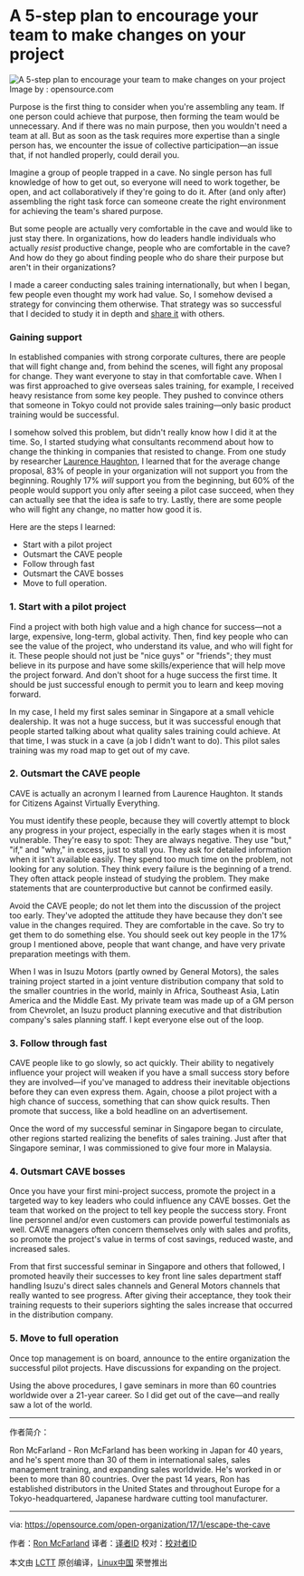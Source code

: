 A 5-step plan to encourage your team to make changes on your project
============================================================

 ![A 5-step plan to encourage your team to make changes on your project](https://opensource.com/sites/default/files/styles/image-full-size/public/images/business/BIZ_Maze2.png?itok=egeRn990 "A 5-step plan to encourage your team to make changes on your project") 
Image by : opensource.com

Purpose is the first thing to consider when you're assembling any team. If one person could achieve that purpose, then forming the team would be unnecessary. And if there was no main purpose, then you wouldn't need a team at all. But as soon as the task requires more expertise than a single person has, we encounter the issue of collective participation—an issue that, if not handled properly, could derail you.

Imagine a group of people trapped in a cave. No single person has full knowledge of how to get out, so everyone will need to work together, be open, and act collaboratively if they're going to do it. After (and only after) assembling the right task force can someone create the right environment for achieving the team's shared purpose.

But some people are actually very comfortable in the cave and would like to just stay there. In organizations, how do leaders handle individuals who actually _resist_ productive change, people who are comfortable in the cave? And how do they go about finding people who do share their purpose but aren't in their organizations?

I made a career conducting sales training internationally, but when I began, few people even thought my work had value. So, I somehow devised a strategy for convincing them otherwise. That strategy was so successful that I decided to study it in depth and [share it][2] with others.

### Gaining support

In established companies with strong corporate cultures, there are people that will fight change and, from behind the scenes, will fight any proposal for change. They want everyone to stay in that comfortable cave. When I was first approached to give overseas sales training, for example, I received heavy resistance from some key people. They pushed to convince others that someone in Tokyo could not provide sales training—only basic product training would be successful.

I somehow solved this problem, but didn't really know how I did it at the time. So, I started studying what consultants recommend about how to change the thinking in companies that resisted to change. From one study by researcher [Laurence Haughton][3], I learned that for the average change proposal, 83% of people in your organization will not support you from the beginning. Roughly 17% _will_ support you from the beginning, but 60% of the people would support you only after seeing a pilot case succeed, when they can actually see that the idea is safe to try. Lastly, there are some people who will fight any change, no matter how good it is.

Here are the steps I learned:

*   Start with a pilot project
*   Outsmart the CAVE people
*   Follow through fast
*   Outsmart the CAVE bosses
*   Move to full operation.

### 1\. Start with a pilot project

Find a project with both high value and a high chance for success—not a large, expensive, long-term, global activity. Then, find key people who can see the value of the project, who understand its value, and who will fight for it. These people should not just be "nice guys" or "friends"; they must believe in its purpose and have some skills/experience that will help move the project forward. And don't shoot for a huge success the first time. It should be just successful enough to permit you to learn and keep moving forward.

In my case, I held my first sales seminar in Singapore at a small vehicle dealership. It was not a huge success, but it was successful enough that people started talking about what quality sales training could achieve. At that time, I was stuck in a cave (a job I didn't want to do). This pilot sales training was my road map to get out of my cave.

### 2\. Outsmart the CAVE people

CAVE is actually an acronym I learned from Laurence Haughton. It stands for Citizens Against Virtually Everything.

You must identify these people, because they will covertly attempt to block any progress in your project, especially in the early stages when it is most vulnerable. They're easy to spot: They are always negative. They use "but," "if," and "why," in excess, just to stall you. They ask for detailed information when it isn't available easily. They spend too much time on the problem, not looking for any solution. They think every failure is the beginning of a trend. They often attack people instead of studying the problem. They make statements that are counterproductive but cannot be confirmed easily.

Avoid the CAVE people; do not let them into the discussion of the project too early. They've adopted the attitude they have because they don't see value in the changes required. They are comfortable in the cave. So try to get them to do something else. You should seek out key people in the 17% group I mentioned above, people that want change, and have very private preparation meetings with them.

When I was in Isuzu Motors (partly owned by General Motors), the sales training project started in a joint venture distribution company that sold to the smaller countries in the world, mainly in Africa, Southeast Asia, Latin America and the Middle East. My private team was made up of a GM person from Chevrolet, an Isuzu product planning executive and that distribution company's sales planning staff. I kept everyone else out of the loop.

### 3\. Follow through fast

CAVE people like to go slowly, so act quickly. Their ability to negatively influence your project will weaken if you have a small success story before they are involved—if you've managed to address their inevitable objections before they can even express them. Again, choose a pilot project with a high chance of success, something that can show quick results. Then promote that success, like a bold headline on an advertisement.

Once the word of my successful seminar in Singapore began to circulate, other regions started realizing the benefits of sales training. Just after that Singapore seminar, I was commissioned to give four more in Malaysia.

### 4\. Outsmart CAVE bosses

Once you have your first mini-project success, promote the project in a targeted way to key leaders who could influence any CAVE bosses. Get the team that worked on the project to tell key people the success story. Front line personnel and/or even customers can provide powerful testimonials as well. CAVE managers often concern themselves only with sales and profits, so promote the project's value in terms of cost savings, reduced waste, and increased sales.

From that first successful seminar in Singapore and others that followed, I promoted heavily their successes to key front line sales department staff handling Isuzu's direct sales channels and General Motors channels that really wanted to see progress. After giving their acceptance, they took their training requests to their superiors sighting the sales increase that occurred in the distribution company.

### 5\. Move to full operation

Once top management is on board, announce to the entire organization the successful pilot projects. Have discussions for expanding on the project.

Using the above procedures, I gave seminars in more than 60 countries worldwide over a 21-year career. So I did get out of the cave—and really saw a lot of the world.

--------------------------------------------------------------------------------

作者简介：

Ron McFarland - Ron McFarland has been working in Japan for 40 years, and he's spent more than 30 of them in international sales, sales management training, and expanding sales worldwide. He's worked in or been to more than 80 countries. Over the past 14 years, Ron has established distributors in the United States and throughout Europe for a Tokyo-headquartered, Japanese hardware cutting tool manufacturer. 

--------------------------------------------------------------------------------

via: https://opensource.com/open-organization/17/1/escape-the-cave

作者：[Ron McFarland][a]
译者：[译者ID](https://github.com/译者ID)
校对：[校对者ID](https://github.com/校对者ID)

本文由 [LCTT](https://github.com/LCTT/TranslateProject) 原创编译，[Linux中国](https://linux.cn/) 荣誉推出

[a]:https://opensource.com/users/ron-mcfarland
[1]:https://opensource.com/open-organization/17/1/escape-the-cave?rate=dBJIKVJy720uFj0PCfa1JXDZKkMwozxV8TB2qJnoghM
[2]:http://www.slideshare.net/RonMcFarland1/creating-change-58994683
[3]:http://www.laurencehaughton.com/
[4]:https://opensource.com/user/68021/feed
[5]:https://opensource.com/open-organization/17/1/escape-the-cave#comments
[6]:https://opensource.com/users/ron-mcfarland

